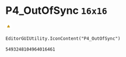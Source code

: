 # P4_OutOfSync `16x16`
<img src="/img/P4_OutOfSync.png" width=16 height=16>

``` CSharp
EditorGUIUtility.IconContent("P4_OutOfSync")
```
```
5493248104964016461
```
